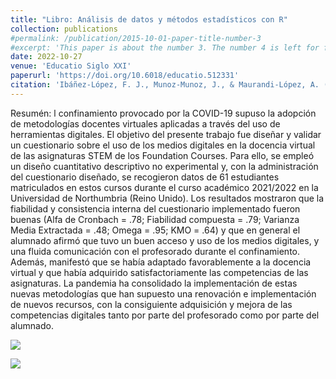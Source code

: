 ```yaml
---
title: "Libro: Análisis de datos y métodos estadísticos con R"
collection: publications
#permalink: /publication/2015-10-01-paper-title-number-3
#excerpt: 'This paper is about the number 3. The number 4 is left for future work.'
date: 2022-10-27
venue: 'Educatio Siglo XXI'
paperurl: 'https://doi.org/10.6018/educatio.512331'
citation: 'Ibáñez-López, F. J., Munoz-Munoz, J., & Maurandi-López, A. (2022). Uso de recursos digitales en la docencia virtual de asignaturas STEM en Foundation Courses durante el confinamiento. Educatio Siglo XXI, 40(3), 179–198. https://doi.org/10.6018/educatio.512331'
---
```



Resumén: l confinamiento provocado por la COVID-19 supuso la adopción de metodologías docentes virtuales aplicadas a través del uso de herramientas digitales. El objetivo del presente trabajo fue diseñar y validar un cuestionario sobre el uso de los medios digitales en la docencia virtual de las asignaturas STEM de los Foundation Courses. Para ello, se empleó un diseño cuantitativo descriptivo no experimental y, con la administración del cuestionario diseñado, se recogieron datos de 61 estudiantes matriculados en estos cursos durante el curso académico 2021/2022 en la Universidad de Northumbria (Reino Unido). Los resultados mostraron que la fiabilidad y consistencia interna del cuestionario implementado fueron buenas (Alfa de Cronbach = .78; Fiabilidad compuesta = .79; Varianza Media Extractada = .48; Omega = .95; KMO = .64) y que en general el alumnado afirmó que tuvo un buen acceso y uso de los medios digitales, y una fluida comunicación con el profesorado durante el confinamiento. Además, manifestó que se había adaptado favorablemente a la docencia virtual y que había adquirido satisfactoriamente las competencias de las asignaturas. La pandemia ha consolidado la implementación de estas nuevas metodologías que han supuesto una renovación e implementación de nuevos recursos, con la consiguiente adquisición y mejora de las competencias digitales tanto por parte del profesorado como por parte del alumnado.


![](https://doi.org/10.6018/editum.2967)


![](https://amaurandi.github.io/files/educatioxx1-lockdown.png)



